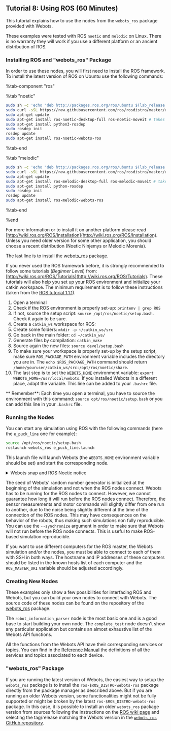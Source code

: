 ## Tutorial 8: Using ROS (60 Minutes)

This tutorial explains how to use the nodes from the `webots_ros` package provided with Webots.

These examples were tested with ROS `noetic` and `melodic` on Linux.
There is no warranty they will work if you use a different platform or an ancient distribution of ROS.

### Installing ROS and "webots\_ros" Package

In order to use these nodes, you will first need to install the ROS framework.
To install the latest version of ROS on Ubuntu use the following commands:

%tab-component "ros"

%tab "noetic"


```sh
sudo sh -c 'echo "deb http://packages.ros.org/ros/ubuntu $(lsb_release -sc) main" > /etc/apt/sources.list.d/ros-latest.list'
sudo curl -sSL https://raw.githubusercontent.com/ros/rosdistro/master/ros.key -o /usr/share/keyrings/ros-archive-keyring.gpg
sudo apt-get update
sudo apt-get install ros-noetic-desktop-full ros-noetic-moveit # takes time, get a coffee :)
sudo apt-get install python3-rosdep
sudo rosdep init
rosdep update
sudo apt-get install ros-noetic-webots-ros
```

%tab-end

%tab "melodic"

```sh
sudo sh -c 'echo "deb http://packages.ros.org/ros/ubuntu $(lsb_release -sc) main" > /etc/apt/sources.list.d/ros-latest.list'
sudo curl -sSL https://raw.githubusercontent.com/ros/rosdistro/master/ros.key -o /usr/share/keyrings/ros-archive-keyring.gpg
sudo apt-get update
sudo apt-get install ros-melodic-desktop-full ros-melodic-moveit # takes time, get a coffee :)
sudo apt-get install python-rosdep
sudo rosdep init
rosdep update
sudo apt-get install ros-melodic-webots-ros
```

%tab-end


%end

For more information or to install it on another platform please read [http://wiki.ros.org/ROS/Installation](http://wiki.ros.org/ROS/Installation).
Unless you need older version for some other application, you should choose a recent distribution (Noetic Ninjemys or Melodic Morenia).

The last line is to install the [webots\_ros](http://wiki.ros.org/webots\_ros) package.

If you never used the ROS framework before, it is strongly recommended to follow some tutorials (_Beginner Level_) from: [http://wiki.ros.org/ROS/Tutorials](http://wiki.ros.org/ROS/Tutorials).
These tutorials will also help you set up your ROS environment and initialize your catkin workspace.
The minimum requirement is to follow these instructions (taken from the [ROS tutorial 1.1.1](http://wiki.ros.org/ROS/Tutorials/InstallingandConfiguringROSEnvironment)).
1. Open a terminal
2. Check if the ROS environment is properly set-up: `printenv | grep ROS`
3. If not, source the setup script: `source /opt/ros/noetic/setup.bash`. Check it again to be sure.
4. Create a `catkin_ws` workspace for ROS:
  1. Create some folders: `mkdir -p ~/catkin_ws/src`
  2. Go back in the main folder: `cd ~/catkin_ws/`
  3. Generate files by compilation: `catkin_make`
  4. Source again the new files: `source devel/setup.bash`
5. To make sure your workspace is properly set-up by the setup script, make sure `ROS_PACKAGE_PATH` environment variable includes the directory you are in. The `echo $ROS_PACKAGE_PATH` command should return `/home/youruser/catkin_ws/src:/opt/ros/noetic/share`.
6. The last step is to set the [`WEBOTS_HOME`](https://cyberbotics.com/doc/guide/compiling-controllers-in-a-terminal) environment variable: `export WEBOTS_HOME=/usr/local/webots`. If you installed Webots in a different place, adapt the variable. This line can be added to your `.bashrc` file.

** Remember**: Each time you open a terminal, you have to source the environment with this command: `source opt/ros/noetic/setup.bash` or you can add this line in your `.bashrc` file.

### Running the Nodes

You can start any simulation using ROS with the following commands (here the `e_puck_line` one for example):

```sh
source /opt/ros/noetic/setup.bash
roslaunch webots_ros e_puck_line.launch
```
This launch file will launch Webots (the `WEBOTS_HOME` environment variable should be set) and start the corresponding node.

<details>
<summary>Webots snap and ROS Noetic notice</summary>

If Webots is installed as a snap package you need to append the `${WEBOTS_HOME}/projects/default/controllers/ros/lib/ros` path to the `LD_LIBRARY_PATH` environment variable:

```sh
export WEBOTS_HOME=/snap/webots/current/usr/share/webots
source /opt/ros/noetic/local_setup.bash
export LD_LIBRARY_PATH=${LD_LIBRARY_PATH}:${WEBOTS_HOME}/projects/default/controllers/ros/lib/ros
```
  
This is specific to the Webots snap package and ROS Noetic.
  
</details>

The seed of Webots' random number generator is initialized at the beginning of the simulation and not when the ROS nodes connect.
Webots has to be running for the ROS nodes to connect.
However, we cannot guarantee how long it will run before the ROS nodes connect.
Therefore, the sensor measurements and motor commands will slightly differ from one run to another, due to the noise being slightly different at the time of the connection of the ROS nodes.
This may have consequences on the behavior of the robots, thus making such simulations non fully reproducible.
You can use the `--synchronize` argument in order to make sure that Webots will not run before the ROS node connects.
This is useful to make ROS-based simulation reproducible.

If you want to use different computers for the ROS master, the Webots simulation and/or the nodes, you must be able to connect to each of them with SSH in both ways.
The hostname and IP addresses of these computers should be listed in the known hosts list of each computer and the `ROS_MASTER_URI` variable should be adjusted accordingly.

### Creating New Nodes

These examples only show a few possibilities for interfacing ROS and Webots, but you can build your own nodes to connect with Webots.
The source code of these nodes can be found on the repository of the [webots\_ros](https://github.com/cyberbotics/webots\_ros) package.

The `robot_information_parser` node is the most basic one and is a good base to start building your own node.
The `complete_test` node doesn't show any particular application but contains an almost exhaustive list of the Webots API functions.

All the functions from the Webots API have their corresponding services or topics.
You can find in the [Reference Manual](../reference/nodes-and-api-functions.md) the definitions of all the services and topics associated to each device.

### "webots\_ros" Package

If you are running the latest version of Webots, the easiest way to setup the `webots_ros` package is to install the `ros-$ROS_DISTRO-webots-ros` package directly from the package manager as described above.
But if you are running an older Webots version, some functionalities might not be fully supported or might be broken by the latest `ros-$ROS_DISTRO-webots-ros` package.
In this case, it is possible to install an older `webots_ros` package version from sources following the instructions on the [ROS wiki page](http://wiki.ros.org/webots_ros#From_Sources) and selecting the tag/release matching the Webots version in the [`webots_ros` GitHub repository](https://github.com/cyberbotics/webots_ros/releases).
